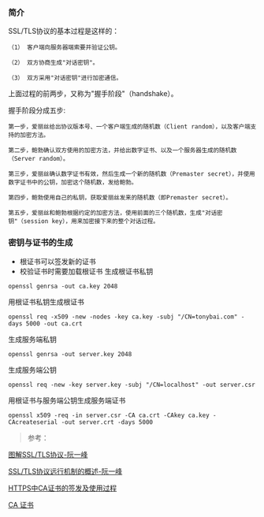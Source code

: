 ### 简介
SSL/TLS协议的基本过程是这样的：
```
（1） 客户端向服务器端索要并验证公钥。

（2） 双方协商生成"对话密钥"。

（3） 双方采用"对话密钥"进行加密通信。
```
上面过程的前两步，又称为"握手阶段"（handshake）。

握手阶段分成五步:
```
第一步，爱丽丝给出协议版本号、一个客户端生成的随机数（Client random），以及客户端支持的加密方法。

第二步，鲍勃确认双方使用的加密方法，并给出数字证书、以及一个服务器生成的随机数（Server random）。

第三步，爱丽丝确认数字证书有效，然后生成一个新的随机数（Premaster secret），并使用数字证书中的公钥，加密这个随机数，发给鲍勃。

第四步，鲍勃使用自己的私钥，获取爱丽丝发来的随机数（即Premaster secret）。

第五步，爱丽丝和鲍勃根据约定的加密方法，使用前面的三个随机数，生成"对话密钥"（session key），用来加密接下来的整个对话过程。
````

### 密钥与证书的生成
- 根证书可以签发新的证书
- 校验证书时需要加载根证书
生成根证书私钥
```
openssl genrsa -out ca.key 2048
```
用根证书私钥生成根证书
```
openssl req -x509 -new -nodes -key ca.key -subj "/CN=tonybai.com" -days 5000 -out ca.crt
```
生成服务端私钥
```
openssl genrsa -out server.key 2048
```
生成服务端公钥
```
openssl req -new -key server.key -subj "/CN=localhost" -out server.csr
```
用根证书与服务端公钥生成服务端证书
```
openssl x509 -req -in server.csr -CA ca.crt -CAkey ca.key -CAcreateserial -out server.crt -days 5000
```


> 参考：

[图解SSL/TLS协议-阮一峰](http://www.ruanyifeng.com/blog/2014/09/illustration-ssl.html)

[SSL/TLS协议远行机制的概述-阮一峰](http://www.ruanyifeng.com/blog/2014/02/ssl_tls.html)

[HTTPS中CA证书的签发及使用过程](https://www.cnblogs.com/xdyixia/p/11610102.html)

[CA 证书](https://blog.whezh.com/certification/)
